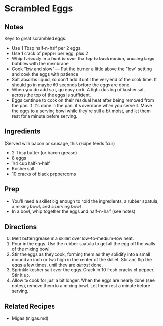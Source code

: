 # Scrambled Eggs

## Notes

Keys to great scrambled eggs:

* Use 1 Tbsp half-n-half per 2 eggs.
* Use 1 crack of pepper per egg, plus 2
* Whip furiously in a front to over-the-top to back motion, creating large bubbles with the membrane
* Cook "low and slow" — Put the burner a little above the "low" setting and cook the eggs with patience
* Salt absorbs liquid, so don't add it until the very end of the cook time. It should go in maybe 60 seconds before the eggs are done.
* When you do add salt, go easy on it. A light dusting of kosher salt across the top of the eggs is sufficient.
* Eggs continue to cook on their residual heat after being removed from the pan. If it's done in the pan, it's overdone when you serve it. Move the eggs to a serving bowl while they're still a bit moist, and let them rest for a minute before serving.

## Ingredients
(Served with bacon or sausage, this recipe feeds four)

* 2 Tbsp butter (or bacon grease)
* 8 eggs
* 1/4 cup half-n-half
* Kosher salt
* 10 cracks of black peppercorns

## Prep
* You'll need a skillet big enough to hold the ingredients, a rubber spatula, a mixing bowl, and a serving bowl
* In a bowl, whip together the eggs and half-n-half (see notes)

## Directions
0. Melt butter/grease in a skillet over low-to-medium-low heat.
0. Pour in the eggs. Use the rubber spatula to get all the egg off the walls of the mixing bowl.
0. Stir the eggs as they cook, forming them as they solidify into a small mound an inch or two high in the center of the skillet. Stir and flip the eggs a few times, until they are *almost* done.
0. Sprinkle kosher salt over the eggs. Crack in 10 fresh cracks of pepper. Stir it up.
0. Allow to cook for just a bit longer. When the eggs are nearly done (see notes), remove them to a mixing bowl. Let them rest a minute before serving.


## Related Recipes
* Migas (migas.md)

